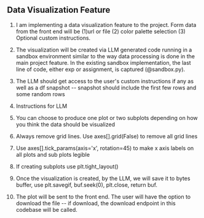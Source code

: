 ## Data Visualization Feature


1. I am implementing a data visualization feature to the project.  Form data from the front end will be (1)url or file (2) color palette selection (3) Optional custom instructions.

2. The visualization will be created via LLM generated code running in a sandbox environment similar to the way data processing is done in the main project feature.  In the existing sandbox implementation, the last line of code, either exp or assignment, is captured (@sandbox.py).

3. The LLM should get access to the user's custom instructions if any as well as a df snapshot -- snapshot should include the first few rows and some random rows

4. Instructions for LLM
  1. You can choose to produce one plot or two subplots depending on how you think the data should be visualized 
  2. Always remove grid lines.  Use axes[].grid(False) to remove all grid lines
  3. Use axes[].tick_params(axis='x', rotation=45) to make x axis labels on all plots and sub plots legible
  4. If creating subplots use plt.tight_layout() 


5. Once the visualization is created, by the LLM, we will save it to bytes buffer, use plt.savegif, buf.seek(0), plt.close, return buf.

6. The plot will be sent to the front end.  The user will have the option to download the file -- if download, the download endpoint in this codebase will be called.

  